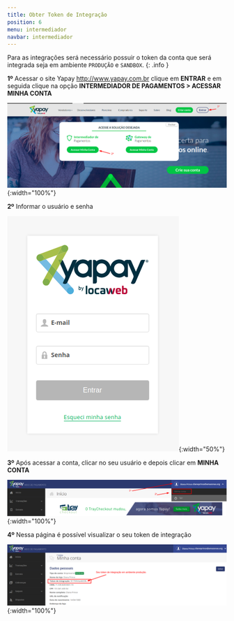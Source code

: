 ```yaml
---
title: Obter Token de Integração
position: 6
menu: intermediador
navbar: intermediador
---
```


Para as integrações será necessário possuir o token da conta que será integrada seja em ambiente `PRODUÇÃO` e `SANDBOX`.
{: .info }

**1º** Acessar o site Yapay <a href="http://www.yapay.com.br" target="_blank" class="linkPadraoVerde">http://www.yapay.com.br</a> clique em **ENTRAR** e em seguida clique na opção **INTERMEDIADOR DE PAGAMENTOS > ACESSAR MINHA CONTA**

![Obtendo o Token de Integração Yapay](/images/intermediador/conteudo/ObterToken0.png "Obtendo o Token de Integração Yapay"){:width="100%"}


**2º** Informar o usuário e senha

![Obtendo o Token de Integração Yapay](/images/intermediador/conteudo/ObterToken00.png "Obtendo o Token de Integração Yapay"){:width="50%"}


**3º** Após acessar a conta, clicar no seu usuário e depois clicar em **MINHA CONTA**

![Obtendo o Token de Integração Yapay](/images/intermediador/conteudo/ObterToken.png "Obtendo o Token de Integração Yapay"){:width="100%"}

**4º** Nessa página é possível visualizar o seu token de integração

![Obtendo o Token de Integração Yapay](/images/intermediador/conteudo/ObterToken2.png "Obtendo o Token de Integração Yapay"){:width="100%"}

